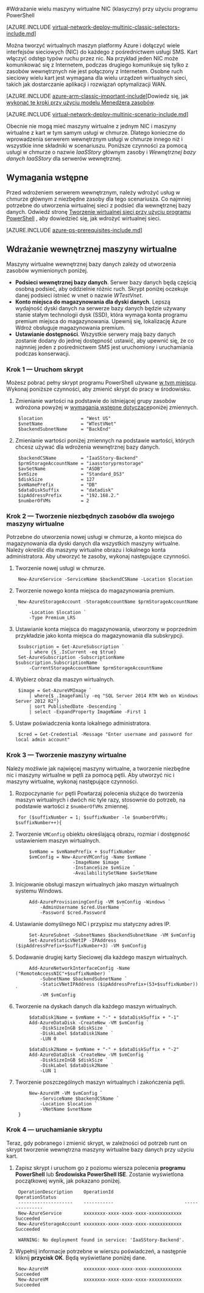 <properties
   pageTitle="Wdrażanie maszyny wirtualne NIC wielu przy użyciu programu PowerShell w modelu Klasyczny wdrożenia | Microsoft Azure"
   description="Dowiedz się, jak wdrożyć maszyny wirtualne NIC wielu przy użyciu programu PowerShell w modelu Klasyczny wdrażania"
   services="virtual-network"
   documentationCenter="na"
   authors="jimdial"
   manager="carmonm"
   editor=""
   tags="azure-service-management"
/>
<tags  
   ms.service="virtual-network"
   ms.devlang="na"
   ms.topic="article"
   ms.tgt_pltfrm="na"
   ms.workload="infrastructure-services"
   ms.date="02/02/2016"
   ms.author="jdial" />

#<a name="deploy-multi-nic-vms-classic-using-powershell"></a>Wdrażanie wielu maszyny wirtualne NIC (klasyczny) przy użyciu programu PowerShell

[AZURE.INCLUDE [virtual-network-deploy-multinic-classic-selectors-include.md](../../includes/virtual-network-deploy-multinic-classic-selectors-include.md)]

Można tworzyć wirtualnych maszyn platformy Azure i dołączyć wiele interfejsów sieciowych (NIC) do każdego z pośrednictwem usługi SMS. Kart włączyć odstęp typów ruchu przez nic. Na przykład jeden NIC może komunikować się z Internetem, podczas drugiego komunikuje się tylko z zasobów wewnętrznych nie jest połączony z Internetem. Osobne ruch sieciowy wielu kart jest wymagana dla wielu urządzeń wirtualnych sieci, takich jak dostarczanie aplikacji i rozwiązań optymalizacji WAN.

[AZURE.INCLUDE [azure-arm-classic-important-include](../../includes/learn-about-deployment-models-classic-include.md)]Dowiedz się, jak [wykonać te kroki przy użyciu modelu Menedżera zasobów](virtual-network-deploy-multinic-arm-ps.md).

[AZURE.INCLUDE [virtual-network-deploy-multinic-scenario-include.md](../../includes/virtual-network-deploy-multinic-scenario-include.md)]

Obecnie nie mogą mieć maszyny wirtualne z jednym NIC i maszyny wirtualne z kart w tym samym usługi w chmurze. Dlatego konieczne do wprowadzenia serwerem wewnętrznym usługi w chmurze innego niż i wszystkie inne składniki w scenariuszu. Poniższe czynności za pomocą usługi w chmurze o nazwie *IaaSStory* głównym zasoby i *Wewnętrznej bazy danych IaaSStory* dla serwerów wewnętrznej.

## <a name="prerequisites"></a>Wymagania wstępne

Przed wdrożeniem serwerem wewnętrznym, należy wdrożyć usług w chmurze głównym z niezbędne zasoby dla tego scenariusza. Co najmniej potrzebne do utworzenia wirtualnej sieci z podsieć dla wewnętrznej bazy danych. Odwiedź stronę [Tworzenie wirtualnej sieci przy użyciu programu PowerShell](virtual-networks-create-vnet-classic-netcfg-ps.md) , aby dowiedzieć się, jak wdrożyć wirtualnej sieci.

[AZURE.INCLUDE [azure-ps-prerequisites-include.md](../../includes/azure-ps-prerequisites-include.md)]

## <a name="deploy-the-back-end-vms"></a>Wdrażanie wewnętrznej maszyny wirtualne

Maszyny wirtualne wewnętrznej bazy danych zależy od utworzenia zasobów wymienionych poniżej.

- **Podsieci wewnętrznej bazy danych**. Serwer bazy danych będą częścią osobną podsieć, aby oddzielnie różnic ruch. Skrypt poniżej oczekuje danej podsieci istnieć w vnet o nazwie *WTestVnet*.
- **Konto miejsca do magazynowania dla dyski danych**. Lepszą wydajność dyski danych na serwerze bazy danych będzie używany stanie stałym technologii dysk (SSD), która wymaga konta programu premium miejsca do magazynowania. Upewnij się, lokalizację Azure Wdroż obsługuje magazynowania premium.
- **Ustawianie dostępności**. Wszystkie serwery mają bazy danych zostanie dodany do jednej dostępność ustawić, aby upewnić się, że co najmniej jeden z pośrednictwem SMS jest uruchomiony i uruchamiania podczas konserwacji.

### <a name="step-1---start-your-script"></a>Krok 1 — Uruchom skrypt

Możesz pobrać pełny skrypt programu PowerShell używane [w tym miejscu](https://raw.githubusercontent.com/Azure/azure-quickstart-templates/master/IaaS-Story/11-MultiNIC/classic/virtual-network-deploy-multinic-classic-ps.ps1). Wykonaj poniższe czynności, aby zmienić skrypt do pracy w środowisku.

1. Zmienianie wartości na podstawie do istniejącej grupy zasobów wdrożona powyżej w [wymagania wstępne dotyczące](#Prerequisites)poniżej zmiennych.

        $location              = "West US"
        $vnetName              = "WTestVNet"
        $backendSubnetName     = "BackEnd"

2. Zmienianie wartości poniżej zmiennych na podstawie wartości, których chcesz używać dla wdrożenia wewnętrznej bazy danych.

        $backendCSName         = "IaaSStory-Backend"
        $prmStorageAccountName = "iaasstoryprmstorage"
        $avSetName             = "ASDB"
        $vmSize                = "Standard_DS3"
        $diskSize              = 127
        $vmNamePrefix          = "DB"
        $dataDiskSuffix        = "datadisk"
        $ipAddressPrefix       = "192.168.2."
        $numberOfVMs           = 2

### <a name="step-2---create-necessary-resources-for-your-vms"></a>Krok 2 — Tworzenie niezbędnych zasobów dla swojego maszyny wirtualne

Potrzebne do utworzenia nowej usługi w chmurze, a konto miejsca do magazynowania dla dyski danych dla wszystkich maszyny wirtualne. Należy określić dla maszyny wirtualne obrazu i lokalnego konta administratora. Aby utworzyć te zasoby, wykonaj następujące czynności.

1. Tworzenie nowej usługi w chmurze.

        New-AzureService -ServiceName $backendCSName -Location $location

2. Tworzenie nowego konta miejsca do magazynowania premium.

        New-AzureStorageAccount -StorageAccountName $prmStorageAccountName `
            -Location $location `
            -Type Premium_LRS

3. Ustawianie konta miejsca do magazynowania, utworzony w poprzednim przykładzie jako konta miejsca do magazynowania dla subskrypcji.

        $subscription = Get-AzureSubscription `
            | where {$_.IsCurrent -eq $true}  
        Set-AzureSubscription -SubscriptionName $subscription.SubscriptionName `
            -CurrentStorageAccountName $prmStorageAccountName

4. Wybierz obraz dla maszyn wirtualnych.

        $image = Get-AzureVMImage `
            | where{$_.ImageFamily -eq "SQL Server 2014 RTM Web on Windows Server 2012 R2"} `
            | sort PublishedDate -Descending `
            | select -ExpandProperty ImageName -First 1

5. Ustaw poświadczenia konta lokalnego administratora.

        $cred = Get-Credential -Message "Enter username and password for local admin account"

### <a name="step-3---create-vms"></a>Krok 3 — Tworzenie maszyny wirtualne

Należy możliwie jak najwięcej maszyny wirtualne, a tworzenie niezbędne nic i maszyny wirtualne w pętli za pomocą pętli. Aby utworzyć nic i maszyny wirtualne, wykonaj następujące czynności.

1. Rozpoczynanie `for` pętli Powtarzaj polecenia służące do tworzenia maszyn wirtualnych i dwóch nic tyle razy, stosownie do potrzeb, na podstawie wartości z `$numberOfVMs` zmiennej.

        for ($suffixNumber = 1; $suffixNumber -le $numberOfVMs; $suffixNumber++){

2. Tworzenie `VMConfig` obiektu określającą obrazu, rozmiar i dostępność ustawieniem maszyn wirtualnych.

            $vmName = $vmNamePrefix + $suffixNumber
            $vmConfig = New-AzureVMConfig -Name $vmName `
                            -ImageName $image `
                            -InstanceSize $vmSize `
                            -AvailabilitySetName $avSetName  

3. Inicjowanie obsługi maszyn wirtualnych jako maszyn wirtualnych systemu Windows.

            Add-AzureProvisioningConfig -VM $vmConfig -Windows `
                -AdminUsername $cred.UserName `
                -Password $cred.Password

4. Ustawianie domyślnego NIC i przypisz mu statyczny adres IP.

            Set-AzureSubnet -SubnetNames $backendSubnetName -VM $vmConfig
            Set-AzureStaticVNetIP -IPAddress ($ipAddressPrefix+$suffixNumber+3) -VM $vmConfig

5. Dodawanie drugiej karty Sieciowej dla każdego maszyn wirtualnych.

            Add-AzureNetworkInterfaceConfig -Name ("RemoteAccessNIC"+$suffixNumber) `
                -SubnetName $backendSubnetName `
                -StaticVNetIPAddress ($ipAddressPrefix+(53+$suffixNumber)) `
                -VM $vmConfig

6. Tworzenie na dyskach danych dla każdego maszyn wirtualnych.

            $dataDisk1Name = $vmName + "-" + $dataDiskSuffix + "-1"    
            Add-AzureDataDisk -CreateNew -VM $vmConfig `
                -DiskSizeInGB $diskSize `
                -DiskLabel $dataDisk1Name `
                -LUN 0       

            $dataDisk2Name = $vmName + "-" + $dataDiskSuffix + "-2"   
            Add-AzureDataDisk -CreateNew -VM $vmConfig `
                -DiskSizeInGB $diskSize `
                -DiskLabel $dataDisk2Name `
                -LUN 1

7. Tworzenie poszczególnych maszyn wirtualnych i zakończenia pętli.

            New-AzureVM -VM $vmConfig `
                -ServiceName $backendCSName `
                -Location $location `
                -VNetName $vnetName
        }

### <a name="step-4---run-the-script"></a>Krok 4 — uruchamianie skryptu

Teraz, gdy pobranego i zmienić skrypt, w zależności od potrzeb runt on skrypt tworzenie wewnętrzna maszyny wirtualne bazy danych przy użyciu kart.

1. Zapisz skrypt i uruchom go z poziomu wiersza polecenia **programu PowerShell** lub **Środowiska PowerShell ISE**. Zostanie wyświetlona początkowej wynik, jak pokazano poniżej.

        OperationDescription    OperationId                          OperationStatus
        --------------------    -----------                          ---------------
        New-AzureService        xxxxxxxx-xxxx-xxxx-xxxx-xxxxxxxxxxxx Succeeded      
        New-AzureStorageAccount xxxxxxxx-xxxx-xxxx-xxxx-xxxxxxxxxxxx Succeeded      

        WARNING: No deployment found in service: 'IaaSStory-Backend'.

2. Wypełnij informacje potrzebne w wierszu poświadczeń, a następnie kliknij **przycisk OK**. Będą wyświetlane poniżej dane.

        New-AzureVM             xxxxxxxx-xxxx-xxxx-xxxx-xxxxxxxxxxxx Succeeded
        New-AzureVM             xxxxxxxx-xxxx-xxxx-xxxx-xxxxxxxxxxxx Succeeded
